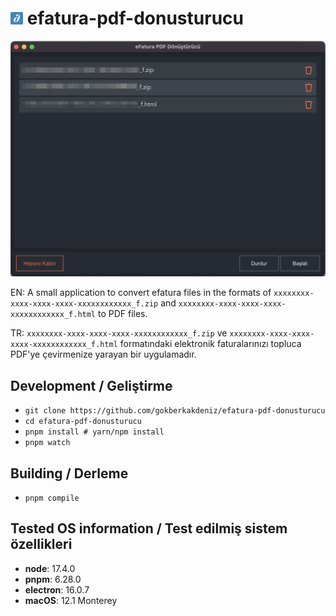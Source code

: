 # <img src="https://raw.githubusercontent.com/gokberkakdeniz/efatura-pdf-donusturucu/main/buildResources/icon.png" width="20px"></img> efatura-pdf-donusturucu

<img src="./preview.png"></img>

EN: A small application to convert efatura files in the formats of `xxxxxxxx-xxxx-xxxx-xxxx-xxxxxxxxxxxx_f.zip` and `xxxxxxxx-xxxx-xxxx-xxxx-xxxxxxxxxxxx_f.html` to PDF files.


TR: `xxxxxxxx-xxxx-xxxx-xxxx-xxxxxxxxxxxx_f.zip` ve `xxxxxxxx-xxxx-xxxx-xxxx-xxxxxxxxxxxx_f.html` formatındaki elektronik faturalarınızı topluca PDF'ye çevirmenize yarayan bir uygulamadır.


## Development / Geliştirme

- `git clone https://github.com/gokberkakdeniz/efatura-pdf-donusturucu`
- `cd efatura-pdf-donusturucu`
- `pnpm install # yarn/npm install`
- `pnpm watch`

## Building / Derleme

- `pnpm compile`


## Tested OS information / Test edilmiş sistem özellikleri

- **node**: 17.4.0
- **pnpm**: 6.28.0
- **electron**: 16.0.7
- **macOS**: 12.1 Monterey
